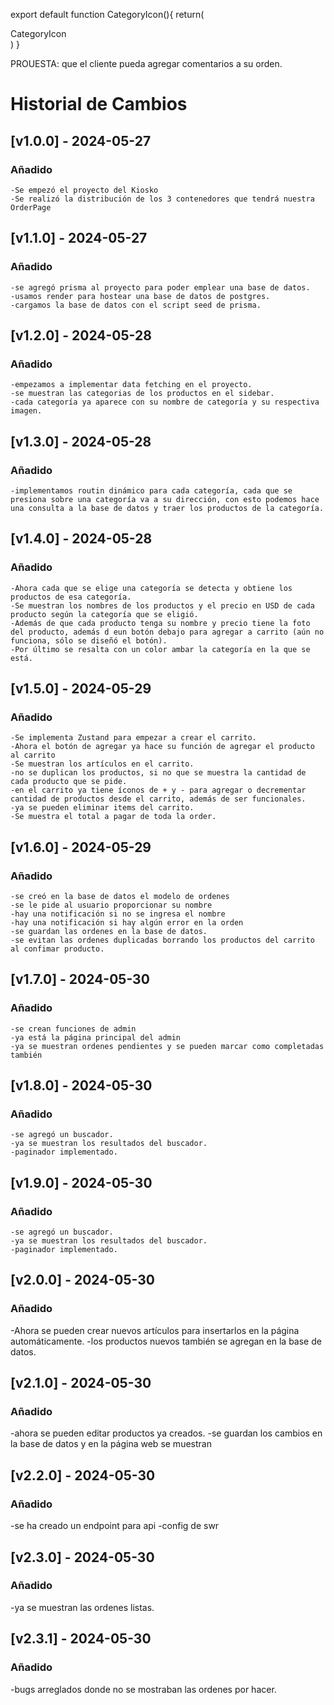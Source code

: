 export default function CategoryIcon(){
    return(
        <div>CategoryIcon</div>
    )
}

PROUESTA: que el cliente pueda agregar comentarios a su orden.
# Historial de Cambios

## [v1.0.0] - 2024-05-27

### Añadido

    -Se empezó el proyecto del Kiosko
    -Se realizó la distribución de los 3 contenedores que tendrá nuestra OrderPage

## [v1.1.0] - 2024-05-27

### Añadido

    -se agregó prisma al proyecto para poder emplear una base de datos.
    -usamos render para hostear una base de datos de postgres.
    -cargamos la base de datos con el script seed de prisma.

## [v1.2.0] - 2024-05-28

### Añadido

    -empezamos a implementar data fetching en el proyecto.
    -se muestran las categorias de los productos en el sidebar.
    -cada categoría ya aparece con su nombre de categoría y su respectiva imagen.
    
## [v1.3.0] - 2024-05-28

### Añadido

    -implementamos routin dinámico para cada categoría, cada que se presiona sobre una categoría va a su dirección, con esto podemos hace una consulta a la base de datos y traer los productos de la categoría.

## [v1.4.0] - 2024-05-28

### Añadido

    -Ahora cada que se elige una categoría se detecta y obtiene los productos de esa categoría.
    -Se muestran los nombres de los productos y el precio en USD de cada producto según la categoría que se eligió.
    -Además de que cada producto tenga su nombre y precio tiene la foto del producto, además d eun botón debajo para agregar a carrito (aún no funciona, sólo se diseñó el botón).
    -Por último se resalta con un color ambar la categoría en la que se está.

## [v1.5.0] - 2024-05-29

### Añadido

    -Se implementa Zustand para empezar a crear el carrito.
    -Ahora el botón de agregar ya hace su función de agregar el producto al carrito
    -Se muestran los artículos en el carrito.
    -no se duplican los productos, si no que se muestra la cantidad de cada producto que se pide.
    -en el carrito ya tiene íconos de + y - para agregar o decrementar cantidad de productos desde el carrito, además de ser funcionales.
    -ya se pueden eliminar items del carrito.
    -Se muestra el total a pagar de toda la order.

## [v1.6.0] - 2024-05-29

### Añadido

    -se creó en la base de datos el modelo de ordenes 
    -se le pide al usuario proporcionar su nombre
    -hay una notificación si no se ingresa el nombre
    -hay una notificación si hay algún error en la orden
    -se guardan las ordenes en la base de datos.
    -se evitan las ordenes duplicadas borrando los productos del carrito al confimar producto.
    
## [v1.7.0] - 2024-05-30

### Añadido

    -se crean funciones de admin
    -ya está la página principal del admin
    -ya se muestran ordenes pendientes y se pueden marcar como completadas también

## [v1.8.0] - 2024-05-30

### Añadido

    -se agregó un buscador.
    -ya se muestran los resultados del buscador.
    -paginador implementado.

## [v1.9.0] - 2024-05-30

### Añadido

    -se agregó un buscador.
    -ya se muestran los resultados del buscador.
    -paginador implementado.

## [v2.0.0] - 2024-05-30

### Añadido

   -Ahora se pueden crear nuevos artículos para insertarlos en la página automáticamente.
   -los productos nuevos también se agregan en la base de datos.

## [v2.1.0] - 2024-05-30

### Añadido
   -ahora se pueden editar productos ya creados.
   -se guardan los cambios en la base de datos y en la página web se muestran

## [v2.2.0] - 2024-05-30

### Añadido
   -se ha creado un endpoint para api
   -config de swr

## [v2.3.0] - 2024-05-30

### Añadido
   -ya se muestran las ordenes listas.

## [v2.3.1] - 2024-05-30

### Añadido
   -bugs arreglados donde no se mostraban las ordenes por hacer.



